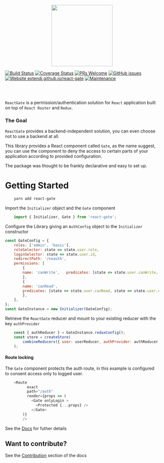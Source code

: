 <p align="center">
    <img src="https://s3.eu-west-2.amazonaws.com/npm-extendi/ReactGate.svg" height="200">
</p>

[![Build Status](https://travis-ci.org/extendi/react-gate.svg?branch=master)](https://travis-ci.org/extendi/react-gate)
[![Coverage Status](https://coveralls.io/repos/github/extendi/react-gate/badge.svg?branch=master)](https://coveralls.io/github/extendi/react-gate?branch=master)
[![PRs Welcome](https://img.shields.io/badge/PRs-welcome-brightgreen.svg?style=flat-square)](http://makeapullrequest.com)
[![GitHub issues](https://img.shields.io/github/issues/extendi/react-gate.svg)](https://GitHub.com/extendi/react-gate/issues/)
[![Website extendi.github.io/react-gate](https://img.shields.io/website-up-down-green-red/https/extendi.github.io/react-gate.svg)](https://extendi.github.io/react-gate)
[![Maintenance](https://img.shields.io/badge/Maintained%3F-yes-green.svg)](https://GitHub.com/extendi/react-gate/graphs/commit-activity)


</br>
</br>

`ReactGate` is a permission/authentication solution for `React` application built on top of `React Router` and `Redux`.


### The Goal

``ReactGate`` provides a backend-independent solution, you can even choose not to use a backend at all.

This library provides a React component called `Gate`, as the name suggest, you can use the component to deny the access to certain parts of your application according to provided configuration.

The package was thought to be frankly declarative and easy to set up.

# Getting Started

```bash   
    yarn add react-gate
```

Import the `Initializer` object and the `Gate` component
```js
    import { Initializer, Gate } from 'react-gate';
```
Configure the Library giving an `AuthConfig` object to the `Initializer` constructor

```js
const GateConfig = {
    roles: ['admin', 'basic'],
    roleSelector: state => state.user.role,
    loginSelector: state => state.user.id,
    redirectPath: '/noauth',
    permissions: [
        {
        name: 'canWrite',   predicates: [state => state.user.canWrite, state => state.user.canWrite2],
        },
        {
        name: 'canRead',
        predicates: [state => state.user.canRead, state => state.user.canRead2],
        },
    ],
};
const GateInstance = new Initializer(GateConfig);
```

Retrieve the `ReactGate` reducer and mount to your existing reducer with the key `authProvider`

```js
    const { authReducer } = GateInstance.reduxConfig();
    const store = createStore(
        combineReducers({ user: userReducer, authProvider: authReducer }),
    );
```


#### Route locking 

The `Gate` component protects the auth route, in this example is configured to consent access only to logged user.

``` js
    <Route
          exact
          path="/auth"
          render={props => (
            <Gate onlyLogin >
              <Protected {...props} />
            </Gate>
        )}
        />
```
See the [Docs](https://extendi.github.io/react-gate/) for futher details

## Want to contribute?

See the [Contribution](https://extendi.github.io/react-gate/contribute/CONTRIBUTE.html) section of the docs
